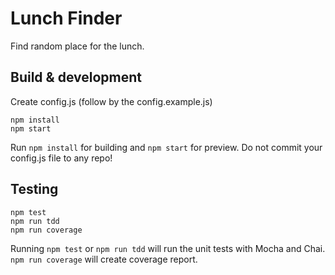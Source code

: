 # Lunch Finder

Find random place for the lunch.

## Build & development
Create config.js (follow by the config.example.js)

```
npm install
npm start

```

Run `npm install` for building and `npm start` for preview.
Do not commit your config.js file to any repo!


## Testing
```
npm test
npm run tdd
npm run coverage

```

Running `npm test` or `npm run tdd` will run the unit tests with Mocha and Chai.
`npm run coverage` will create coverage report.

